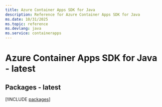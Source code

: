 ```yaml
---
title: Azure Container Apps SDK for Java
description: Reference for Azure Container Apps SDK for Java
ms.date: 10/31/2025
ms.topic: reference
ms.devlang: java
ms.service: containerapps
---
```

# Azure Container Apps SDK for Java - latest
## Packages - latest
[!INCLUDE [packages](container-apps-index.md)]